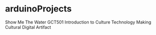 # arduinoProjects

Show Me The Water
GCT501 Introduction to Culture Technology
Making Cultural Digital Artifact
